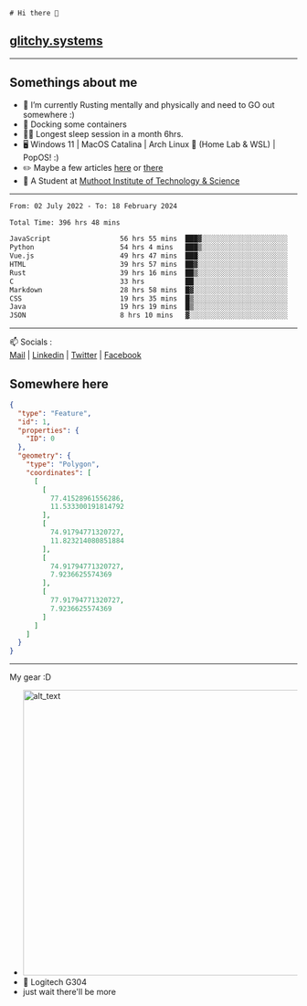 ```
# Hi there 👋
```
## [glitchy.systems](https://glitchy.systems)
---

## Somethings about me



- 🌱 I’m currently Rusting mentally and physically and need to GO out somewhere :)
- 🐋 Docking some containers
- 😶‍🌫️ Longest sleep session in a month 6hrs.
- 🖥️ Windows 11 | MacOS Catalina | Arch Linux 🦩 (Home Lab & WSL) | PopOS! :)
- ✏️ Maybe a few articles [here](https://medium.com/@advaithnarayanan8) or [there](https://medium.com/@advaithnarayanan8)
- 📑 A Student at [Muthoot Institute of Technology & Science](https://mgmits.ac.in/)



---

<!--START_SECTION:waka-->

```txt
From: 02 July 2022 - To: 18 February 2024

Total Time: 396 hrs 48 mins

JavaScript                 56 hrs 55 mins  ███▓░░░░░░░░░░░░░░░░░░░░░   14.35 %
Python                     54 hrs 4 mins   ███▒░░░░░░░░░░░░░░░░░░░░░   13.63 %
Vue.js                     49 hrs 47 mins  ███░░░░░░░░░░░░░░░░░░░░░░   12.55 %
HTML                       39 hrs 57 mins  ██▓░░░░░░░░░░░░░░░░░░░░░░   10.07 %
Rust                       39 hrs 16 mins  ██▒░░░░░░░░░░░░░░░░░░░░░░   09.90 %
C                          33 hrs          ██░░░░░░░░░░░░░░░░░░░░░░░   08.32 %
Markdown                   28 hrs 58 mins  █▓░░░░░░░░░░░░░░░░░░░░░░░   07.30 %
CSS                        19 hrs 35 mins  █▒░░░░░░░░░░░░░░░░░░░░░░░   04.94 %
Java                       19 hrs 19 mins  █▒░░░░░░░░░░░░░░░░░░░░░░░   04.87 %
JSON                       8 hrs 10 mins   ▓░░░░░░░░░░░░░░░░░░░░░░░░   02.06 %
```

<!--END_SECTION:waka-->

---

📫 Socials :<br>
[Mail](mailto:advaithnarayanan8@gmail.com) | [Linkedin](https://www.linkedin.com/in/advaith-narayanan-a72152214/) | [Twitter](https://twitter.com/advaithnarayan) | [Facebook](https://screenmessage.com/qinq)

## Somewhere here

```geojson
{
  "type": "Feature",
  "id": 1,
  "properties": {
    "ID": 0
  },
  "geometry": {
    "type": "Polygon",
    "coordinates": [
      [
        [
          77.41528961556286,
          11.533300191814792
        ],
        [
          74.91794771320727,
          11.823214080851884
        ],
        [
          74.91794771320727,
          7.9236625574369
        ],
        [
          77.91794771320727,
          7.9236625574369
        ]
      ]
    ]
  }
}
```


--- 
My gear :D

- [<img alt="alt_text" width="500px" src="https://valid.x86.fr/cache/banner/xv24bv-6.png" />](https://valid.x86.fr/xv24bv)
- 🐁 Logitech G304
- just wait there'll be more

